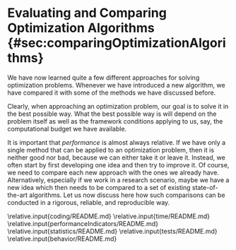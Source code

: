 # Evaluating and Comparing Optimization Algorithms {#sec:comparingOptimizationAlgorithms}

We have now learned quite a few different approaches for solving optimization problems.
Whenever we have introduced a new algorithm, we have compared it with some of the methods we have discussed before.

Clearly, when approaching an optimization problem, our goal is to solve it in the best possible way.
What the best possible way is will depend on the problem itself as well as the framework conditions applying to us, say, the computational budget we have available.

It is important that *performance* is almost always relative.
If we have only a single method that can be applied to an optimization problem, then it is neither good nor bad, because we can either take it or leave it. 
Instead, we often start by first developing one idea and then try to improve it.
Of course, we need to compare each new approach with the ones we already have.
Alternatively, especially if we work in a research scenario, maybe we have a new idea which then needs to be compared to a set of existing state-of-the-art algorithms.
Let us now discuss here how such comparisons can be conducted in a rigorous, reliable, and reproducible way.

\relative.input{coding/README.md}
\relative.input{time/README.md}
\relative.input{performanceIndicators/README.md}
\relative.input{statistics/README.md}
\relative.input{tests/README.md}
\relative.input{behavior/README.md}
